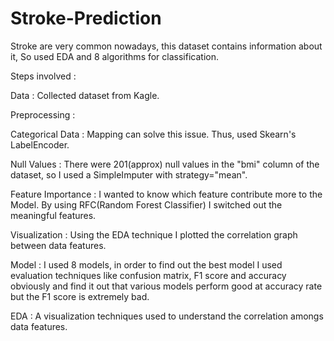 # Stroke-Prediction
Stroke are very common nowadays, this dataset contains information about it, So used EDA and 8 algorithms for classification.

Steps involved :

Data : Collected dataset from Kagle.


Preprocessing : 

Categorical Data : Mapping can solve this issue. Thus, used Skearn's LabelEncoder.

Null Values : There were 201(approx) null values in the "bmi" column of the dataset, so I used a SimpleImputer with strategy="mean".

Feature Importance : I wanted to know which feature contribute more to the Model. By using RFC(Random Forest Classifier) I switched out the meaningful features.

Visualization : Using the EDA technique I plotted the correlation graph between data features.

Model : I used 8 models, in order to find out the best model I used evaluation techniques like confusion matrix, F1 score and accuracy obviously and find it out that various models perform good at accuracy rate but the F1 score is extremely bad.

EDA : A visualization techniques used to understand the correlation amongs data features.
